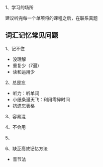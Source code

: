 1、学习的场所

建议听完每一个单项将的课程之后，在联系真题

## 词汇记忆常见问题

1、记不住

- 没理解
- 重复少（7遍）
- 读和运用少

2、总是忘

- 听力：听单词
- 小纸条漫天飞：利用零碎时间
- 抗遗忘表格

3、容易混

4、不会用

5、

6、缺乏高效记忆方法

- 音节法

   